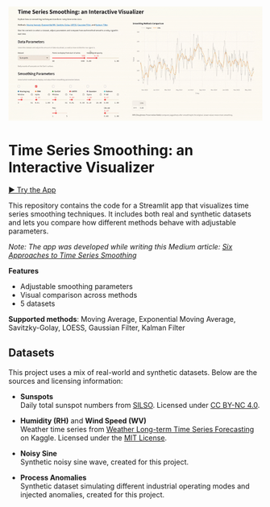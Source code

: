 <p align="center">
  <img src="app_preview.gif" width="600" alt="App Preview">
</p>


# Time Series Smoothing: an Interactive Visualizer

<a href="https://timeseriessmoothing.streamlit.app/" target="_blank">▶ Try the App</a>

This repository contains the code for a Streamlit app that visualizes time series smoothing techniques. It includes both real and synthetic datasets and lets you compare how different methods behave with adjustable parameters.

*Note: The app was developed while writing this Medium article: [Six Approaches to Time Series Smoothing](https://medium.com/@dmitriy.bolotov/six-approaches-to-time-series-smoothing-cc3ea9d6b64f)*

**Features**
- Adjustable smoothing parameters
- Visual comparison across methods
- 5 datasets

**Supported methods**: Moving Average, Exponential Moving Average, Savitzky-Golay, LOESS, Gaussian Filter, Kalman Filter


## Datasets

This project uses a mix of real-world and synthetic datasets. Below are the sources and licensing information:

- **Sunspots**  
  Daily total sunspot numbers from [SILSO](https://www.sidc.be/SILSO/datafiles). Licensed under [CC BY-NC 4.0](https://creativecommons.org/licenses/by-nc/4.0/).

- **Humidity (RH)** and **Wind Speed (WV)**  
  Weather time series from [Weather Long-term Time Series Forecasting](https://www.kaggle.com/datasets/alistairking/weather-long-term-time-series-forecasting) on Kaggle. Licensed under the [MIT License](https://www.mit.edu/~amini/LICENSE.md).

- **Noisy Sine**  
  Synthetic noisy sine wave, created for this project.

- **Process Anomalies**  
  Synthetic dataset simulating different industrial operating modes and injected anomalies, created for this project.



